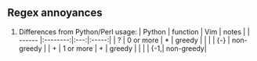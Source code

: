 Regex annoyances
----------------

1. Differences from Python/Perl usage:
 | Python | function | Vim | notes |
 | ------ |:--------:|:---:|:-----:|
 | ?      | 0 or more | * | greedy |
 |        |          | \{-} | non-greedy |
 | +      | 1 or more | \+ | greedy |
 |        |           | \{-1,| non-greedy|
